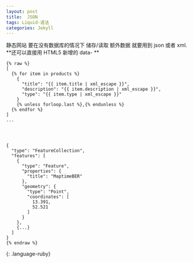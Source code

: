 ```yaml
---
layout: post
title:  JSON
tags: Liquid-语法
categories: Jekyll
---
```


静态网站 要在没有数据库的情况下  储存/读取 额外数据
就要用到 json 或者 xml.
**还可以直接用 HTML5 新增的 data- **
 

~~~
{% raw %}
[
  {% for item in products %}
    {
      "title": "{{ item.title | xml_escape }}",
      "description": "{{ item.description | xml_escape }}",
      "type": "{{ item.type | xml_escape }}"
    }
    {% unless forloop.last %},{% endunless %}
  {% endfor %}
]
...




{
  "type": "FeatureCollection",
  "features": [
    {
      "type": "Feature",
      "properties": {
        "title": "MaptimeBER"
      },
      "geometry": {
        "type": "Point",
        "coordinates": [
          13.391,
          52.521
        ]
      }
    },
    {...}
  ]
}
{% endraw %}
~~~
{: .language-ruby}